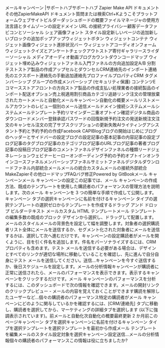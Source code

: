 メールキャンペーン |サポートハブサポートハブ Zapier Make API ドキュメントその他ZapierMakeAPI ドキュメント質問または検索Ctrl+Kようこそプラットフォームウェブサイトビルダーダッシュボードの概要ファイルマネージャの使用方法言語とタイムゾーンの設定ドメイン URL の接続プライバシー顧客データファビコンとソーシャル シェア画像フォント スタイル設定新しいページの追加新しいブロックの追加ポップアップウィジェットボタン ウィジェットコンテナ ウィジェット画像ウィジェット進捗状況バー ウィジェットアコーディオンフォーム ウィジェットクイズとアンケートチェックアウトストア寄付ギャラリースライダーソーシャル メディアオーディオ動画ブログカウントダウンコードマップ ウィジェット埋め込みウィジェットファネル入門ファネルの方向追加設定A/B 分割テストストア製品の作成アップセルとダウンセルCRM連絡先のインポート連絡先のエクスポート連絡先の手動追加連絡先プロファイルプロパティCRM タグメンバーシップ グループの作成メンバーシップ (セキュリティ保護) コンテンツEコマースストアフロントの方向ストア製品の作成支払い処理業者の接続製品のインポート配送オプション売上税適用割引商品カテゴリ追跡リンク注文の管理放棄されたカートメールと自動化メールキャンペーン自動化の概要メールリストメールアカウントのレビュー個別のメール送信メールドメイン接続システムメールシステムメールテンプレート予約リマインダー二重オプトイン確認デジタル商品のダウンロードメンバー登録承認パスワードの回復新規予約注文の発送新規注文注文のキャンセル注文の完了サブスクリプションの更新失敗AIライティングアシスタント予約と予約予約の作成Facebook CAPIBlogブログの開始はじめにブログのヘッダーとサイドバーの設定ブログの設定記事の基本記事の内容記事の設定ブログ記事のタグブログ記事のカテゴリブログ記事のURLブログ記事の著者ブログ記事の投稿日ブログ記事のコメントファネルデザインファネルの種類リードジェネレーションウェビナーヒーローオンボーディング予約の予約オプトインオンラインコースファネルメンバーシップファネルサミットファネルデジタルダウンロードファネル内部統合メールメールの統合カスタムメールの接続外部統合MakeZapierその他ロードマップFAQバグ修正Powered by GitBookメール キャンペーンメール キャンペーンの設定この記事では、メール キャンペーンの作成方法、既成のテンプレートを使用した購読者のパフォーマンスの管理方法を説明します。次のメール キャンペーンを 3 つの簡単な手順で作成して公開します。キャンペーン タブの選択キャンペーンに名前を付けるキャンペーン タイプの選択テンプレートの選択ゼロからテンプレートを作成するドラッグ アンド ドロップ ビルダーテキスト メールカスタム HTML テンプレートメール テンプレートの編集多数の既成のブロック デザインから選択し、ドラッグして配置します。メールのスタイルメールの背景色を設定して幅を調整します。対象者の選択購読者リスト全体にメールを送信するか、セグメント化された対象者にメールを送信するかは、選択して次へ進むだけです。キャンペーンの設定購読者がメールを開くように、目を引く件名を追加します。件名をパーソナライズするには、CRM プロパティも含めます。テスト メールを送信する必要がある場合は、デザインとすべてのリンクが適切な場所に移動していることを確認し、先に進んで自分自身にテスト メールを送信してください。送信...キャンペーンを今すぐ送信するか、後日スケジュールを設定します。メールの分析情報キャンペーンが購読者に正常に送信されたら、メールのパフォーマンスを表示できます。表示するキャンペーンをクリックするだけです。メール キャンペーンのパフォーマンスを分析するには、このダッシュボードで次の情報を確認できます。メールの開封リンクのクリックプレビュー - メールの内容を覚えておくことができます購読を解除したユーザーなど...個々の購読者のパフォーマンス特定の購読者がメール キャンペーンにどのように関与しているかを確認するには、[CRM/連絡先] タブに移動し、購読者を選択してから、マーケティングの詳細タブを選択します (以下に強調表示されています)。前メールと自動化次自動化の概要最終更新 2 か月前このページキャンペーン タブを選択キャンペーンに名前を付けるキャンペーン タイプを選択テンプレートを選択テンプレートを最初から作成メール テンプレートを編集メールのスタイル設定対象を選択キャンペーン設定送信...メールの分析情報個々の購読者のパフォーマンスこの情報は役に立ちましたか?